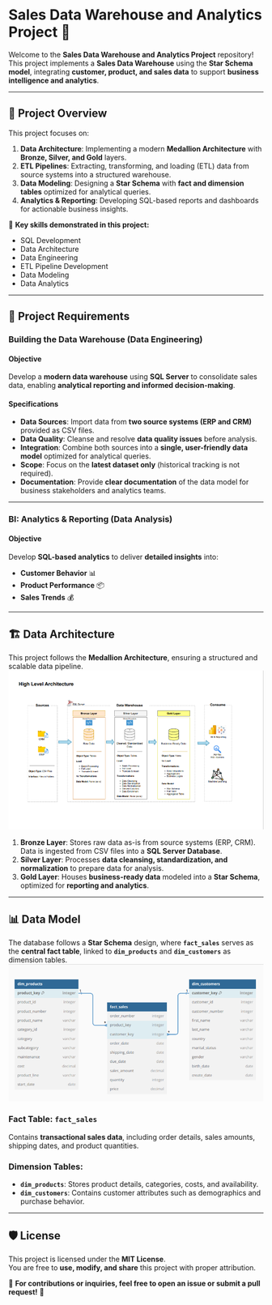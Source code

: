 # Sales Data Warehouse and Analytics Project 🚀

Welcome to the **Sales Data Warehouse and Analytics Project** repository!  
This project implements a **Sales Data Warehouse** using the **Star Schema model**, integrating **customer, product, and sales data** to support **business intelligence and analytics**.

---

## 📖 Project Overview  

This project focuses on:  

1. **Data Architecture**: Implementing a modern **Medallion Architecture** with **Bronze, Silver, and Gold** layers.  
2. **ETL Pipelines**: Extracting, transforming, and loading (ETL) data from source systems into a structured warehouse.  
3. **Data Modeling**: Designing a **Star Schema** with **fact and dimension tables** optimized for analytical queries.  
4. **Analytics & Reporting**: Developing SQL-based reports and dashboards for actionable business insights.  

🎯 **Key skills demonstrated in this project:**  
- SQL Development  
- Data Architecture  
- Data Engineering  
- ETL Pipeline Development  
- Data Modeling  
- Data Analytics  

---

## 🚀 Project Requirements  

### **Building the Data Warehouse (Data Engineering)**  

#### **Objective**  
Develop a **modern data warehouse** using **SQL Server** to consolidate sales data, enabling **analytical reporting and informed decision-making**.  

#### **Specifications**  
- **Data Sources**: Import data from **two source systems (ERP and CRM)** provided as CSV files.  
- **Data Quality**: Cleanse and resolve **data quality issues** before analysis.  
- **Integration**: Combine both sources into a **single, user-friendly data model** optimized for analytical queries.  
- **Scope**: Focus on the **latest dataset only** (historical tracking is not required).  
- **Documentation**: Provide **clear documentation** of the data model for business stakeholders and analytics teams.  

---

### **BI: Analytics & Reporting (Data Analysis)**  

#### **Objective**  
Develop **SQL-based analytics** to deliver **detailed insights** into:  
- **Customer Behavior** 📊  
- **Product Performance** 📦  
- **Sales Trends** 💰  

---

## 🏗️ Data Architecture  

This project follows the **Medallion Architecture**, ensuring a structured and scalable data pipeline.  
![Data Architecture](docs/data_architechitecture.png)  

1. **Bronze Layer**: Stores raw data as-is from source systems (ERP, CRM). Data is ingested from CSV files into a **SQL Server Database**.  
2. **Silver Layer**: Processes **data cleansing, standardization, and normalization** to prepare data for analysis.  
3. **Gold Layer**: Houses **business-ready data** modeled into a **Star Schema**, optimized for **reporting and analytics**.  

---

## 📊 Data Model  

The database follows a **Star Schema** design, where **`fact_sales`** serves as the **central fact table**, linked to **`dim_products`** and **`dim_customers`** as dimension tables.  
![Data Model](docs/data_model.png)  

### **Fact Table: `fact_sales`**  
Contains **transactional sales data**, including order details, sales amounts, shipping dates, and product quantities.  

### **Dimension Tables:**  
- **`dim_products`**: Stores product details, categories, costs, and availability.  
- **`dim_customers`**: Contains customer attributes such as demographics and purchase behavior.  

---

## 🛡️ License  

This project is licensed under the **MIT License**.  
You are free to **use, modify, and share** this project with proper attribution.  

📩 **For contributions or inquiries, feel free to open an issue or submit a pull request!** 🚀  
